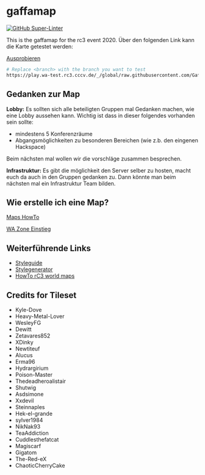 # gaffamap

[![GitHub Super-Linter](https://github.com/TimKlausmeyer/gaffamap/workflows/Lint%20Code%20Base/badge.svg)](https://github.com/marketplace/actions/super-linter)



This is the gaffamap for the rc3 event 2020. Über den folgenden Link kann die Karte getestet werden:

[Ausprobieren](https://play.wa-test.rc3.cccv.de/_/global/raw.githubusercontent.com/GaffaOverflow/gaffamap/main/lobby.json)

```bash
# Replace <branch> with the branch you want to test
https://play.wa-test.rc3.cccv.de/_/global/raw.githubusercontent.com/GaffaOverflow/gaffamap/<branch>/lobby.json
```

## Gedanken zur Map

**Lobby:**
Es sollten sich alle beteiligten Gruppen mal Gedanken machen, wie eine Lobby aussehen kann.
Wichtig ist dass in dieser folgendes vorhanden sein sollte:

+ mindestens 5 Konferenzräume
+ Abgangsmöglichkeiten zu besonderen Bereichen (wie z.b. den eingenen Hackspace)

Beim nächsten mal wollen wir die vorschläge zusammen besprechen.

**Infrastruktur:**
Es gibt die möglichkeit den Server selber zu hosten, macht euch da auch in den Gruppen gedanken zu.
Dann könnte man beim nächsten mal ein Infrastruktur Team bilden.



## Wie erstelle ich eine Map?

[Maps HowTo](https://howto.rc3.world/maps.html)

[WA Zone Einstieg](https://codimd.c3d2.de/WA-Zone-Einstieg-00#)


## Weiterführende Links

- [Styleguide](https://howto.rc3.world/styleguide.html)
- [Stylegenerator](https://rc3.bleeptrack.de/)
- [HowTo rC3 world maps](https://git.cccv.de/rc3/howto/-/blob/master/docs/maps.md)

## Credits for Tileset

+ Kyle-Dove
+ Heavy-Metal-Lover
+ WesleyFG
+ Dewitt
+ Zetavares852
+ XDinky
+ Newtiteuf
+ Alucus
+ Erma96
+ Hydrargirium
+ Poison-Master
+ Thedeadheroalistair
+ Shutwig
+ Asdsimone
+ Xxdevil
+ Steinnaples
+ Hek-el-grande
+ sylver1984
+ NikNak93
+ TeaAddiction
+ Cuddlesthefatcat
+ Magiscarf
+ Gigatom
+ The-Red-eX
+ ChaoticCherryCake

